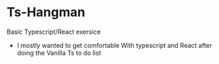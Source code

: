 # Ts-Hangman

Basic Typescript/React exersice 

- I mostly wanted to get comfortable With typescript and React after doing the Vanilla Ts to do list
